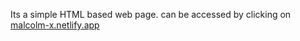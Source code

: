 Its a simple HTML based web page. can be accessed by clicking on [malcolm-x.netlify.app](https://malcolm-x.netlify.app/)
